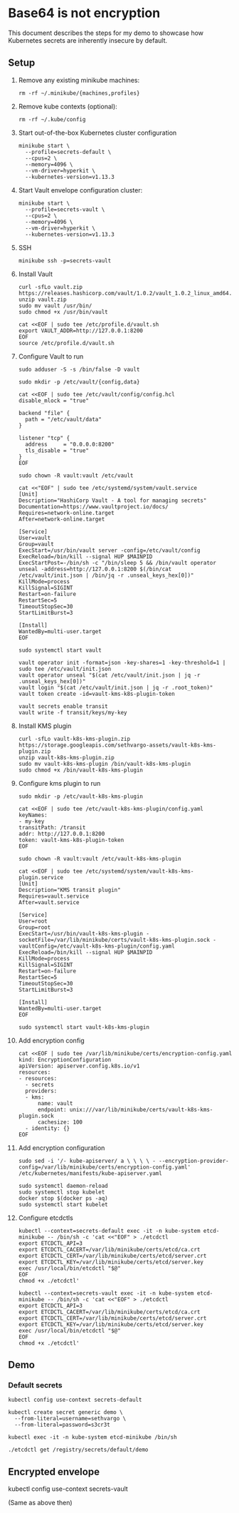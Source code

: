 # Base64 is not encryption

This document describes the steps for my demo to showcase how Kubernetes secrets are inherently insecure by default.

## Setup

1. Remove any existing minikube machines:

    ```text
    rm -rf ~/.minikube/{machines,profiles}
    ```

1. Remove kube contexts (optional):

    ```text
    rm -rf ~/.kube/config
    ```

1. Start out-of-the-box Kubernetes cluster configuration

    ```text
    minikube start \
      --profile=secrets-default \
      --cpus=2 \
      --memory=4096 \
      --vm-driver=hyperkit \
      --kubernetes-version=v1.13.3
    ```

1. Start Vault envelope configuration cluster:

    ```text
    minikube start \
      --profile=secrets-vault \
      --cpus=2 \
      --memory=4096 \
      --vm-driver=hyperkit \
      --kubernetes-version=v1.13.3
    ```

1. SSH

    ```text
    minikube ssh -p=secrets-vault
    ```

1. Install Vault

    ```text
    curl -sfLo vault.zip https://releases.hashicorp.com/vault/1.0.2/vault_1.0.2_linux_amd64.zip
    unzip vault.zip
    sudo mv vault /usr/bin/
    sudo chmod +x /usr/bin/vault

    cat <<EOF | sudo tee /etc/profile.d/vault.sh
    export VAULT_ADDR=http://127.0.0.1:8200
    EOF
    source /etc/profile.d/vault.sh
    ```

1. Configure Vault to run

    ```text
    sudo adduser -S -s /bin/false -D vault

    sudo mkdir -p /etc/vault/{config,data}

    cat <<EOF | sudo tee /etc/vault/config/config.hcl
    disable_mlock = "true"

    backend "file" {
      path = "/etc/vault/data"
    }

    listener "tcp" {
      address     = "0.0.0.0:8200"
      tls_disable = "true"
    }
    EOF

    sudo chown -R vault:vault /etc/vault

    cat <<"EOF" | sudo tee /etc/systemd/system/vault.service
    [Unit]
    Description="HashiCorp Vault - A tool for managing secrets"
    Documentation=https://www.vaultproject.io/docs/
    Requires=network-online.target
    After=network-online.target

    [Service]
    User=vault
    Group=vault
    ExecStart=/usr/bin/vault server -config=/etc/vault/config
    ExecReload=/bin/kill --signal HUP $MAINPID
    ExecStartPost=-/bin/sh -c "/bin/sleep 5 && /bin/vault operator unseal -address=http://127.0.0.1:8200 $(/bin/cat /etc/vault/init.json | /bin/jq -r .unseal_keys_hex[0])"
    KillMode=process
    KillSignal=SIGINT
    Restart=on-failure
    RestartSec=5
    TimeoutStopSec=30
    StartLimitBurst=3

    [Install]
    WantedBy=multi-user.target
    EOF

    sudo systemctl start vault
    ```

    ```text
    vault operator init -format=json -key-shares=1 -key-threshold=1 | sudo tee /etc/vault/init.json
    vault operator unseal "$(cat /etc/vault/init.json | jq -r .unseal_keys_hex[0])"
    vault login "$(cat /etc/vault/init.json | jq -r .root_token)"
    vault token create -id=vault-kms-k8s-plugin-token

    vault secrets enable transit
    vault write -f transit/keys/my-key
    ```

1. Install KMS plugin

    ```text
    curl -sfLo vault-k8s-kms-plugin.zip https://storage.googleapis.com/sethvargo-assets/vault-k8s-kms-plugin.zip
    unzip vault-k8s-kms-plugin.zip
    sudo mv vault-k8s-kms-plugin /bin/vault-k8s-kms-plugin
    sudo chmod +x /bin/vault-k8s-kms-plugin
    ```

1. Configure kms plugin to run

    ```text
    sudo mkdir -p /etc/vault-k8s-kms-plugin

    cat <<EOF | sudo tee /etc/vault-k8s-kms-plugin/config.yaml
    keyNames:
    - my-key
    transitPath: /transit
    addr: http://127.0.0.1:8200
    token: vault-kms-k8s-plugin-token
    EOF

    sudo chown -R vault:vault /etc/vault-k8s-kms-plugin

    cat <<EOF | sudo tee /etc/systemd/system/vault-k8s-kms-plugin.service
    [Unit]
    Description="KMS transit plugin"
    Requires=vault.service
    After=vault.service

    [Service]
    User=root
    Group=root
    ExecStart=/usr/bin/vault-k8s-kms-plugin -socketFile=/var/lib/minikube/certs/vault-k8s-kms-plugin.sock -vaultConfig=/etc/vault-k8s-kms-plugin/config.yaml
    ExecReload=/bin/kill --signal HUP $MAINPID
    KillMode=process
    KillSignal=SIGINT
    Restart=on-failure
    RestartSec=5
    TimeoutStopSec=30
    StartLimitBurst=3

    [Install]
    WantedBy=multi-user.target
    EOF

    sudo systemctl start vault-k8s-kms-plugin
    ```

1. Add encryption config

    ```text
    cat <<EOF | sudo tee /var/lib/minikube/certs/encryption-config.yaml
    kind: EncryptionConfiguration
    apiVersion: apiserver.config.k8s.io/v1
    resources:
    - resources:
      - secrets
      providers:
      - kms:
          name: vault
          endpoint: unix:///var/lib/minikube/certs/vault-k8s-kms-plugin.sock
          cachesize: 100
      - identity: {}
    EOF
    ```

1. Add encryption configuration

    ```text
    sudo sed -i '/- kube-apiserver/ a \ \ \ \ - --encryption-provider-config=/var/lib/minikube/certs/encryption-config.yaml' /etc/kubernetes/manifests/kube-apiserver.yaml

    sudo systemctl daemon-reload
    sudo systemctl stop kubelet
    docker stop $(docker ps -aq)
    sudo systemctl start kubelet
    ```

1. Configure etcdctls

    ```text
    kubectl --context=secrets-default exec -it -n kube-system etcd-minikube -- /bin/sh -c 'cat <<"EOF" > ./etcdctl
    export ETCDCTL_API=3
    export ETCDCTL_CACERT=/var/lib/minikube/certs/etcd/ca.crt
    export ETCDCTL_CERT=/var/lib/minikube/certs/etcd/server.crt
    export ETCDCTL_KEY=/var/lib/minikube/certs/etcd/server.key
    exec /usr/local/bin/etcdctl "$@"
    EOF
    chmod +x ./etcdctl'

    kubectl --context=secrets-vault exec -it -n kube-system etcd-minikube -- /bin/sh -c 'cat <<"EOF" > ./etcdctl
    export ETCDCTL_API=3
    export ETCDCTL_CACERT=/var/lib/minikube/certs/etcd/ca.crt
    export ETCDCTL_CERT=/var/lib/minikube/certs/etcd/server.crt
    export ETCDCTL_KEY=/var/lib/minikube/certs/etcd/server.key
    exec /usr/local/bin/etcdctl "$@"
    EOF
    chmod +x ./etcdctl'
    ```

## Demo

### Default secrets

```
kubectl config use-context secrets-default
```

```
kubectl create secret generic demo \
  --from-literal=username=sethvargo \
  --from-literal=password=s3cr3t
```

```
kubectl exec -it -n kube-system etcd-minikube /bin/sh
```

```
./etcdctl get /registry/secrets/default/demo
```


## Encrypted envelope

kubectl config use-context secrets-vault

(Same as above then)
